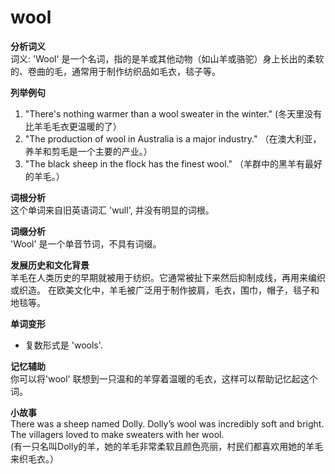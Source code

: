 # wool

**分析词义**  
词义: 'Wool' 是一个名词，指的是羊或其他动物（如山羊或骆驼）身上长出的柔软的、卷曲的毛，通常用于制作纺织品如毛衣，毯子等。

  

**列举例句**

  

1.  "There's nothing warmer than a wool sweater in the winter." (冬天里没有比羊毛毛衣更温暖的了）
2.  "The production of wool in Australia is a major industry." （在澳大利亚，养羊和剪毛是一个主要的产业。）
3.  "The black sheep in the flock has the finest wool." （羊群中的黑羊有最好的羊毛。）

  

**词根分析**  
这个单词来自旧英语词汇 'wull', 并没有明显的词根。

  

**词缀分析**  
'Wool' 是一个单音节词，不具有词缀。

  

**发展历史和文化背景**  
羊毛在人类历史的早期就被用于纺织。它通常被扯下来然后抑制成线，再用来编织或织造。 在欧美文化中，羊毛被广泛用于制作披肩，毛衣，围巾，帽子，毯子和地毯等。

  

**单词变形**

  

*   复数形式是 'wools'.

  

**记忆辅助**  
你可以将'wool' 联想到一只温和的羊穿着温暖的毛衣，这样可以帮助记忆起这个词。

  

**小故事**  
There was a sheep named Dolly. Dolly’s wool was incredibly soft and bright. The villagers loved to make sweaters with her wool.  
(有一只名叫Dolly的羊，她的羊毛非常柔软且颜色亮丽，村民们都喜欢用她的羊毛来织毛衣。）
